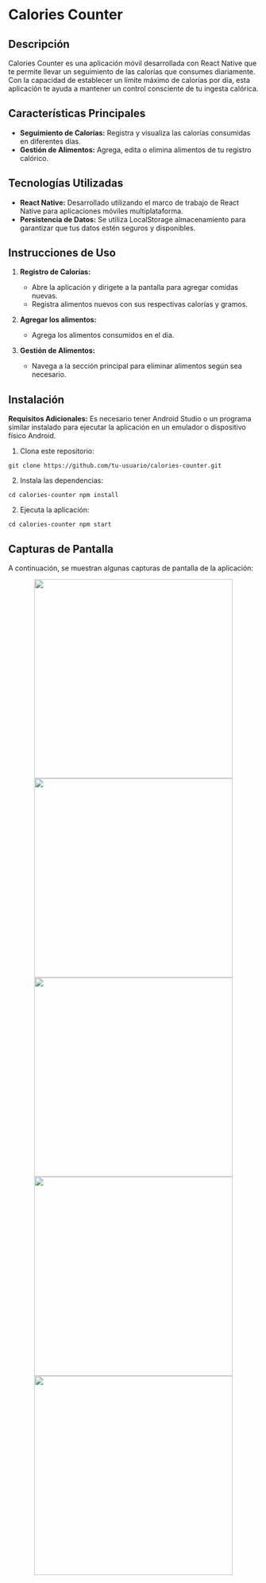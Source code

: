 # Calories Counter

## Descripción

Calories Counter es una aplicación móvil desarrollada con React Native que te permite llevar un seguimiento de las calorías que consumes diariamente. Con la capacidad de establecer un límite máximo de calorías por día, esta aplicación te ayuda a mantener un control consciente de tu ingesta calórica.

## Características Principales

- **Seguimiento de Calorías:** Registra y visualiza las calorías consumidas en diferentes días.
- **Gestión de Alimentos:** Agrega, edita o elimina alimentos de tu registro calórico.

## Tecnologías Utilizadas

- **React Native:** Desarrollado utilizando el marco de trabajo de React Native para aplicaciones móviles multiplataforma.
- **Persistencia de Datos:** Se utiliza LocalStorage almacenamiento para garantizar que tus datos estén seguros y disponibles.

## Instrucciones de Uso

1. **Registro de Calorías:**
   - Abre la aplicación y dirigete a la pantalla para agregar comidas nuevas.
   - Registra alimentos nuevos con sus respectivas calorías y gramos.

2. **Agregar los alimentos:**
   - Agrega los alimentos consumidos en el dia.

3. **Gestión de Alimentos:**
   - Navega a la sección principal para eliminar alimentos según sea necesario.

## Instalación

**Requisitos Adicionales:**
Es necesario tener Android Studio o un programa similar instalado para ejecutar la aplicación en un emulador o dispositivo físico Android.

1. Clona este repositorio:

``
git clone https://github.com/tu-usuario/calories-counter.git
``

2. Instala las dependencias:

``
cd calories-counter
npm install
``

2. Ejecuta la aplicación:

``
cd calories-counter
npm start
``

## Capturas de Pantalla

A continuación, se muestran algunas capturas de pantalla de la aplicación:

<div align='center'>
  <img width='400px' src='https://res.cloudinary.com/dy0r9xqqv/image/upload/v1698435784/1r_c3b06g.png' />
  <img width='400px' src='https://res.cloudinary.com/dy0r9xqqv/image/upload/v1698435785/2r_wnwdhm.png' />
  <img width='400px' src='https://res.cloudinary.com/dy0r9xqqv/image/upload/v1698435784/3r_jpbwod.png' />
  <img width='400px' src='https://res.cloudinary.com/dy0r9xqqv/image/upload/v1698435785/4r_csdyqx.png' />
  <img width='400px' src='https://res.cloudinary.com/dy0r9xqqv/image/upload/v1698435785/5r_o7fxpj.png' />
</div>
